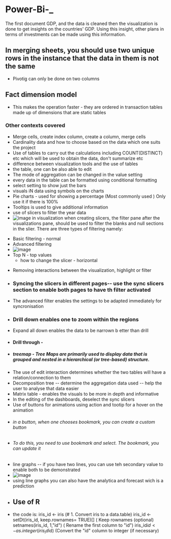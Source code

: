 # Power-Bi-_
The first document GDP, and the data is cleaned then the visualization is done to get insights on the countries' GDP. Using this insight, other plans in terms of investments can be made using this information.
## In merging sheets, you should use two unique rows in the instance that the data in them is not the same
- Pivotig can only be done on two columns
## Fact dimension model 
- This makes the operation faster - they are ordered in transaction tables made up of dimensions that are static tables
### Other contexts covered
- Merge cells, create index column, create a column, merge cells
- Cardinality data and how to choose based on the data which one suits the project 
- Use of tables to carry out the calculations including COUNT(DISTINCT) etc which will be used to obtain the data, don't summarize etc
- difference between visualization tools and the use of tables
- the table, one can be also able to edit
- The mode of aggregation can be changed in the value setting
- every data in the table can be formatted using conditional formatting
- select setting to show just the bars
- visuals iN data using symbols on the charts
- Pie charts - used for showing a percentage (Most commonly used ) Only use it if there is 100%
- Tooltips is used to give additional information
- use of slicers to filter the year data
- ![image](https://github.com/user-attachments/assets/b0e45bbb-c4cf-4f26-9918-047a97200dc7)
in visualization when creating slicers, the filter pane after the visualizations pane, should be used to filter the blanks and null sections in the slier. There are three types of filtering namely:
* Basic filtering - normal
* Advanced filtering
* ![image](https://github.com/user-attachments/assets/f46b41d3-99e4-4fdc-bd23-9a6e0b5db662)
* Top N - top values
  - how to change the slicer - horizontal 
- Removing interactions between the visualization, highlight or filter
- ### Syncing the slicers in different pages-- use the sync slicers section to enable both pages to have th filter activated
- The advanced filter enables the settings to be adapted immediately for syncronisation 
- ### Drill down enables one to zoom within the regions
- Expand all down enables the data to be narrown b etter than drill
- #### Drill through -
- ##### treemap - Tree Maps are primarily used to display data that is grouped and nested in a hierarchical (or tree-based) structure. 
- The use of edit interaction determines whether the two tables will have a relation/connection to them
- Decomposition tree -- determine the aggregation data used -- help the user to analyse that data easier
- Matrix table - enables the visuals to be more in depth and informative
- In the editing of the dashboards, deselect the sync slicers
- Use of buttons for animations using action and tootip for a hover on the animation
- ###### in a button, when one chooses bookmark, you can create  a custom button
- ###### To do this, you need to use bookmark and select. The bookmark, you can update it
- line graphs -- if you have two lines, you can use teh secondary value to enable both to be demonstrated
- ![image](https://github.com/user-attachments/assets/e5f90950-b83f-44c7-a2c3-f125c830e9c3)
- using line graphs you can also have the analytica and forecast wich is a prediction
- ## Use of R
- the code is:
iris_id <- iris (# 1. Convert iris to a data.table)
iris_id <- setDt(iris_id, keep.rownames= TRUE)[] ( Keep rownames (optional)
setnames(iris_id, 1,"id")  ( Rename the first column to "id")
iris_id$id <- as.integer(iris_id$id)  (Convert the "id" column to integer (if necessary)
